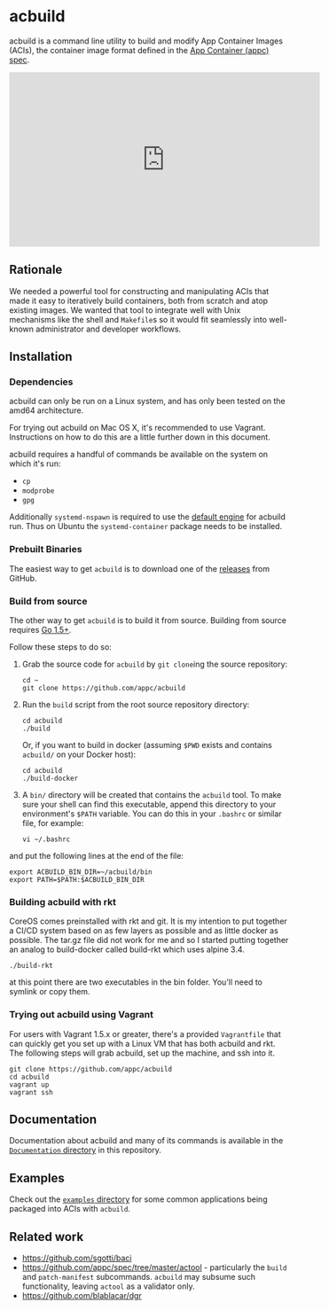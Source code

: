 # acbuild

acbuild is a command line utility to build and modify App Container Images 
(ACIs), the container image format defined in the 
[App Container (appc) spec](https://github.com/appc/spec).

<iframe width="560" height="315" src="https://www.youtube.com/embed/WcnIDm80y68" frameborder="0" allowfullscreen></iframe>

## Rationale

We needed a powerful tool for constructing and manipulating ACIs that made it
easy to iteratively build containers, both from scratch and atop existing
images. We wanted that tool to integrate well with Unix mechanisms like the
shell and `Makefile`s so it would fit seamlessly into well-known administrator
and developer workflows.

## Installation

### Dependencies

acbuild can only be run on a Linux system, and has only been tested on the
amd64 architecture.

For trying out acbuild on Mac OS X, it's recommended to use Vagrant.
Instructions on how to do this are a little further down in this document.

acbuild requires a handful of commands be available on the system on 
which it's run:

- `cp`
- `modprobe`
- `gpg`

Additionally `systemd-nspawn` is required to use the [default
engine](Documentation/subcommands/run.md) for acbuild run. Thus on Ubuntu the `systemd-container` package needs to be installed.

### Prebuilt Binaries

The easiest way to get `acbuild` is to download one of the
[releases](https://github.com/appc/acbuild/releases) from GitHub.

### Build from source

The other way to get `acbuild` is to build it from source. Building from source requires [Go 1.5+](https://golang.org/dl/).

Follow these steps to do so:

1. Grab the source code for `acbuild` by `git clone`ing the source repository:
   ```
   cd ~
   git clone https://github.com/appc/acbuild
   ```

2. Run the `build` script from the root source repository directory:
   ```
   cd acbuild
   ./build
   ```

   Or, if you want to build in docker (assuming `$PWD` exists and contains
   `acbuild/` on your Docker host):

   ```
   cd acbuild
   ./build-docker
   ```

3. A `bin/` directory will be created that contains the `acbuild` tool. To make
   sure your shell can find this executable, append this directory to your
   environment's `$PATH` variable. You can do this in your `.bashrc` or similar
   file, for example:
   ```
   vi ~/.bashrc
   ```

and put the following lines at the end of the file:
   ```
   export ACBUILD_BIN_DIR=~/acbuild/bin
   export PATH=$PATH:$ACBUILD_BIN_DIR
   ```

### Building acbuild with rkt

CoreOS comes preinstalled with rkt and git. It is my intention to put together a CI/CD system based on as few layers as possible and as little docker as possible. The tar.gz file
did not work for me and so I started putting together an analog to build-docker called build-rkt which uses alpine 3.4.

```
./build-rkt
```

at this point there are two executables in the bin folder. You'll need to symlink or copy them.


### Trying out acbuild using Vagrant

For users with Vagrant 1.5.x or greater, there's a provided `Vagrantfile` that
can quickly get you set up with a Linux VM that has both acbuild and rkt. The
following steps will grab acbuild, set up the machine, and ssh into it.

```
git clone https://github.com/appc/acbuild
cd acbuild
vagrant up
vagrant ssh
```

## Documentation

Documentation about acbuild and many of its commands is available in the
[`Documentation`
directory](https://github.com/appc/acbuild/tree/master/Documentation) in this
repository.

## Examples

Check out the [`examples`
directory](https://github.com/appc/acbuild/tree/master/examples) for some common
applications being packaged into ACIs with `acbuild`.

## Related work

- https://github.com/sgotti/baci
- https://github.com/appc/spec/tree/master/actool - particularly the `build` and
  `patch-manifest` subcommands. `acbuild` may subsume such functionality,
  leaving `actool` as a validator only.
- https://github.com/blablacar/dgr
